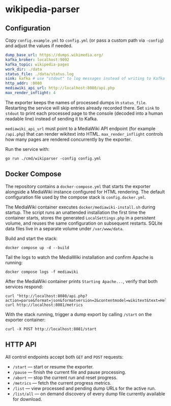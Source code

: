 # wikipedia-parser

## Configuration

Copy `config.example.yml` to `config.yml` (or pass a custom path via `-config`) and adjust the values if needed.

```yaml
dump_base_url: https://dumps.wikimedia.org/
kafka_broker: localhost:9092
kafka_topic: wikipedia-pages
work_dir: ./data
status_file: ./data/status.log
sink: kafka # use "stdout" to log messages instead of writing to Kafka
http_addr: :8080
mediawiki_api_url: http://localhost:8080/api.php
max_render_inflight: 4
```

The exporter keeps the names of processed dumps in `status_file`. Restarting the service will skip entries already recorded there. Set `sink` to `stdout` to print each processed page to the console (decoded into a human readable line) instead of sending it to Kafka.

`mediawiki_api_url` must point to a MediaWiki API endpoint (for example `/api.php`) that can render wikitext into HTML. `max_render_inflight` controls how many pages are rendered concurrently by the exporter.

Run the service with:

```
go run ./cmd/wikiparser -config config.yml
```

## Docker Compose

The repository contains a `docker-compose.yml` that starts the exporter alongside a MediaWiki instance configured for HTML rendering. The default configuration file used by the compose stack is `config.docker.yml`.

The MediaWiki container executes `docker/mediawiki-install.sh` during startup. The script runs an unattended installation the first time the container starts, stores the generated `LocalSettings.php` in a persistent volume, and reuses the same configuration on subsequent restarts. SQLite data files live in a separate volume under `/var/www/data`.

Build and start the stack:

```
docker compose up -d --build
```

Tail the logs to watch the MediaWiki installation and confirm Apache is running:

```
docker compose logs -f mediawiki
```

After the MediaWiki container prints `Starting Apache...`, verify that both services respond:

```
curl "http://localhost:8080/api.php?action=parse&format=json&formatversion=2&contentmodel=wikitext&text=Hello"
curl http://localhost:8081/metrics
```

With the stack running, trigger a dump export by calling `/start` on the exporter container:

```
curl -X POST http://localhost:8081/start
```

## HTTP API

All control endpoints accept both `GET` and `POST` requests:

* `/start` — start or resume the exporter.
* `/pause` — finish the current file and pause processing.
* `/abort` — stop the current run and reset progress.
* `/metrics` — fetch the current progress metrics.
* `/list` — view processed and pending dump URLs for the active run.
* `/list/all` — on demand discovery of every dump file currently available for download.
